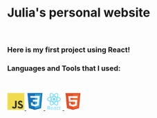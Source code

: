 <h1>Julia's personal website</h1>
&nbsp;
<h3 align="left">Here is my first project using React!</h3>
<h3 align="left">Languages and Tools that I used:</h3>
&nbsp;
<p align="left">
  <a href="https://developer.mozilla.org/en-US/docs/Web/JavaScript" target="_blank" rel="noopener">
    <img src="https://raw.githubusercontent.com/devicons/devicon/master/icons/javascript/javascript-original.svg" alt="javascript" width="40" height="40" />
  </a>
  <a href="https://developer.mozilla.org/en-US/docs/Web/CSS" target="_blank" rel="noopener">
    <img src="https://raw.githubusercontent.com/devicons/devicon/master/icons/css3/css3-original.svg" alt="css" width="40" height="40" />
  </a>
  <a href="https://reactjs.org/" target="_blank" rel="noopener">
    <img src="https://raw.githubusercontent.com/devicons/devicon/master/icons/react/react-original-wordmark.svg" alt="react" width="40" height="40" />
  </a>
  <a href="https://developer.mozilla.org/en-US/docs/Web/HTML" target="_blank" rel="noopener">
    <img src="https://raw.githubusercontent.com/devicons/devicon/master/icons/html5/html5-original.svg" alt="html" width="40" height="40" />
  </a>
</p>
